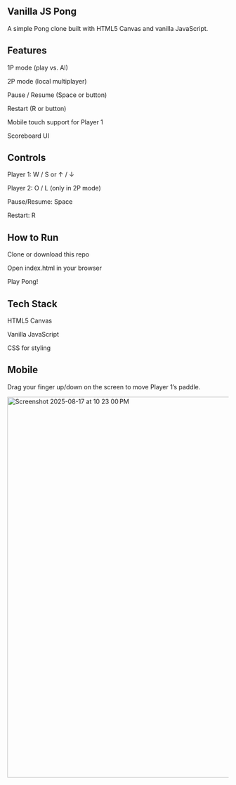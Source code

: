 ## Vanilla JS Pong

A simple Pong clone built with HTML5 Canvas and vanilla JavaScript.

## Features

1P mode (play vs. AI)

2P mode (local multiplayer)

Pause / Resume (Space or button)

Restart (R or button)

Mobile touch support for Player 1

Scoreboard UI

## Controls

Player 1: W / S or ↑ / ↓

Player 2: O / L (only in 2P mode)

Pause/Resume: Space

Restart: R

## How to Run

Clone or download this repo

Open index.html in your browser

Play Pong!

## Tech Stack

HTML5 Canvas

Vanilla JavaScript

CSS for styling

## Mobile

Drag your finger up/down on the screen to move Player 1’s paddle.

<img width="1742" height="867" alt="Screenshot 2025-08-17 at 10 23 00 PM" src="https://github.com/user-attachments/assets/a2177f67-5f1f-4404-9063-4e466283e23f" />
